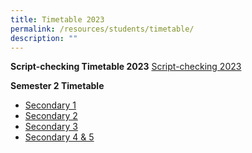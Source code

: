 ```yaml
---
title: Timetable 2023
permalink: /resources/students/timetable/
description: ""
---
```

**Script-checking Timetable 2023**
[Script-checking 2023](/files/Timetable/script%20checking%20schedule%20(11%20oct%20to%2013%20oct%202023).pdf)



**Semester 2 Timetable**
* [Secondary 1](/files/Timetable/secondary%201s2.pdf)
* [Secondary 2](/files/Timetable/secondary%202s2.pdf)
* [Secondary 3](/files/Timetable/secondary%203s2.pdf)
* [Secondary 4 & 5](/files/Timetable/secondary%204s2.pdf)